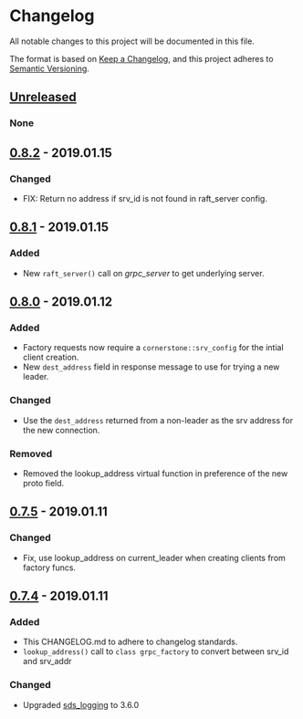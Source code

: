 # Changelog
All notable changes to this project will be documented in this file.

The format is based on [Keep a Changelog](https://keepachangelog.com/en/1.0.0/),
and this project adheres to [Semantic Versioning](https://semver.org/spec/v2.0.0.html).

## [Unreleased]
### None

## [0.8.2] - 2019.01.15
### Changed
- FIX: Return no address if srv_id is not found in raft_server config.

## [0.8.1] - 2019.01.15
### Added
- New `raft_server()` call on _grpc_server_ to get underlying server.

## [0.8.0] - 2019.01.12
### Added
- Factory requests now require a `cornerstone::srv_config` for the intial client creation.
- New `dest_address` field in response message to use for trying a new leader.

### Changed
- Use the `dest_address` returned from a non-leader as the srv address for the new connection.

### Removed
- Removed the lookup_address virtual function in preference of the new proto field.

## [0.7.5] - 2019.01.11
### Changed
- Fix, use lookup_address on current_leader when creating clients from factory funcs.

## [0.7.4] - 2019.01.11
### Added
- This CHANGELOG.md to adhere to changelog standards.
- `lookup_address()` call to `class grpc_factory` to convert between srv_id and srv_addr

### Changed
- Upgraded [sds_logging](https://github.corp.ebay.com/SDS/sds_logging) to 3.6.0

[Unreleased]: https://github.corp.ebay.com/SDS/raft_core_grpc/compare/testing/v0.x...develop
[0.8.2]: https://github.corp.ebay.com/SDS/raft_core_grpc/compare/bf53a8f...testing/v0.x
[0.8.1]: https://github.corp.ebay.com/SDS/raft_core_grpc/compare/d12747d...bf53a8f
[0.8.0]: https://github.corp.ebay.com/SDS/raft_core_grpc/compare/5e8915d...d12747d
[0.7.5]: https://github.corp.ebay.com/SDS/raft_core_grpc/compare/ebcee31...5e8915d
[0.7.4]: https://github.corp.ebay.com/SDS/raft_core_grpc/compare/8a5a11a...ebcee31
